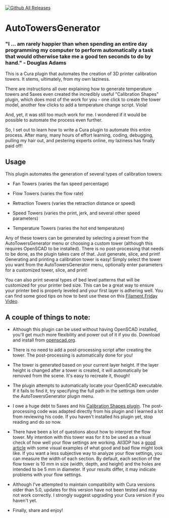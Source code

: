 [![Github All Releases](https://img.shields.io/github/downloads/kartchnb/AutoTowersGEnerator/total.svg)]()
# AutoTowersGenerator

### "I ... am rarely happier than when spending an entire day programming my computer to perform automatically a task that would otherwise take me a good ten seconds to do by hand." - Douglas Adams

This is a Cura plugin that automates the creation of 3D printer calibration towers.  It stems, ultimately, from my own laziness.

There are instructions all over explaining how to generate temperature towers and 5axes even created the incredibly useful "Calibration Shapes" plugin, which does most of the work for you - one click to create the tower model, another few clicks to add a temperature change script.  Viola!

And, yet, it was still too much work for me.  I wondered if it would be possible to automate the process even further.

So, I set out to learn how to write a Cura plugin to automate this entire process.  After many, many hours of effort learning, coding, debugging, pulling my hair out, and pestering experts online, my laziness has finally paid off!

## Usage
This plugin automates the generation of several types of calibration towers:
  
  - Fan Towers (varies the fan speed percentage)

  - Flow Towers (varies the flow rate)

  - Retraction Towers (varies the retraction distance or speed)

  - Speed Towers (varies the print, jerk, and several other speed parameters)

  - Temperature Towers (varies the hot end temperature)

Any of these towers can be generated by selecting a preset from the AutoTowersGenerator menu or choosing a custom tower (although this requires OpenSCAD to be installed).  There is no post-processing that needs to be done, as the plugin takes care of that.  Just generate, slice, and print!
Generating and printing a calibration tower is easy!  Simply select the tower you want from the AutoTowersGenerator menu, optionally enter parameters for a customized tower, slice, and print!

You can also print several types of bed level patterns that will be customized for your printer bed size. This can be a great way to ensure your printer bed is properly leveled and your first layer is adhering well.  You can find some good tips on how to best use these on this [Filament Friday Video](https://www.youtube.com/watch?v=_EfWVUJjBdA&ab_channel=CHEP).

## A couple of things to note:

 - Although this plugin can be used without having OpenSCAD installed, you'll get much more flexibility and power out of it if you do.  Download and install from [openscad.org](https://openscad.org/).

- There is no need to add a post-processing script after creating the tower.  The post-processing is automatically done for you!  

- The tower is generated based on your current layer height.  If the layer height is changed after a tower is created, it will automatically be removed from the scene.  It's easy to recreate it, though!

- The plugin attempts to automatically locate your OpenSCAD executable. If it fails to find it, try specifying the full path in the settings item under the AutoTowersGenerator plugin menu. 

- I owe a huge debt to 5axes and his [Calibration Shapes plugin](https://marketplace.ultimaker.com/app/cura/plugins/5axes/CalibrationShapes).  The post-processing code was adapted directly from his plugin and I learned a lot from reviewing his code.  If you haven't installed his plugin yet, stop reading and do so now.

- There have been a lot of questions about how to interpret the flow tower. My intention with this tower was for it to be used as a visual check of how well your flow settings are working. All3DP has a [good article](https://all3dp.com/2/extrusion-multiplier-cura-ways-to-improve-your-prints/) with some visual examples of what good and bad flow might look like. If you want a less subjective way to analyze your flow settings, you can measure the width of each section. By default, each section of the flow tower is 10 mm in size (width, depth, and height) and the holes are intended to be 5 mm in diameter. If your results differ, it may indicate problems with your flow settings.

- Although I've attempted to maintain compatibility with Cura versions older than 5.0, updates for this version have not been tested and may not work correctly. I strongly suggest upgrading your Cura version if you haven't yet.

- Finally, share and enjoy!

